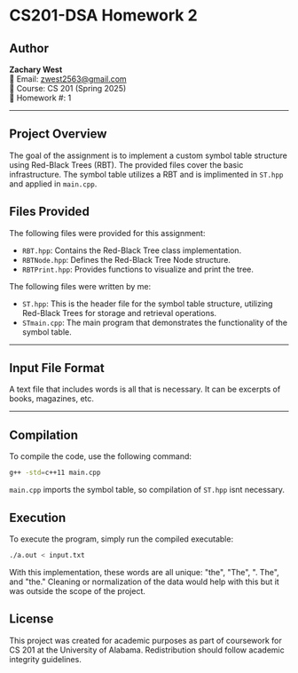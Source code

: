 # CS201-DSA Homework 2

## Author
**Zachary West**  
📧 Email: [zwest2563@gmail.com](mailto:zwest2563@gmail.com)  
📘 Course: CS 201 (Spring 2025)  
📄 Homework #: 1  

---
## Project Overview

The goal of the assignment is to implement a custom symbol table structure using Red-Black Trees (RBT). The provided files cover the basic infrastructure. The symbol table utilizes a RBT and is implimented in `ST.hpp` and applied in `main.cpp`.


## Files Provided

The following files were provided for this assignment:
- `RBT.hpp`: Contains the Red-Black Tree class implementation.
- `RBTNode.hpp`: Defines the Red-Black Tree Node structure.
- `RBTPrint.hpp`: Provides functions to visualize and print the tree.

The following files were written by me:
- `ST.hpp`: This is the header file for the symbol table structure, utilizing Red-Black Trees for storage and retrieval operations.
- `STmain.cpp`: The main program that demonstrates the functionality of the symbol table.

---

## Input File Format

A text file that includes words is all that is necessary. It can be excerpts of books, magazines, etc. 

---
## Compilation

To compile the code, use the following command:
```bash
g++ -std=c++11 main.cpp
```
 `main.cpp` imports the symbol table, so compilation of `ST.hpp` isnt necessary.

## Execution

To execute the program, simply run the compiled executable:
```bash
./a.out < input.txt
```

With this implementation, these words are all unique: "the", "The", ". The", and "the."
Cleaning or normalization of the data would help with this but it was outside the scope of the project.
## License

This project was created for academic purposes as part of coursework for CS 201 at the University of Alabama. Redistribution should follow academic integrity guidelines.

